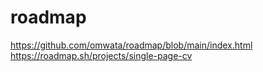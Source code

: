 # roadmap
https://github.com/omwata/roadmap/blob/main/index.html
https://roadmap.sh/projects/single-page-cv
